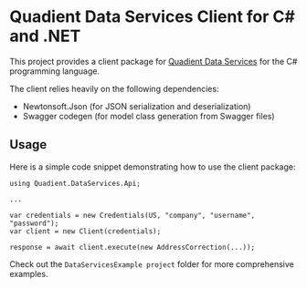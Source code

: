 # Quadient Data Services Client for C# and .NET

This project provides a client package for [Quadient Data Services](https://www.quadient.com/products/quadient-data-services) for the C# programming language.

The client relies heavily on the following dependencies:

 * Newtonsoft.Json (for JSON serialization and deserialization)
 * Swagger codegen (for model class generation from Swagger files)

## Usage

Here is a simple code snippet demonstrating how to use the client package:

```
using Quadient.DataServices.Api;

...

var credentials = new Credentials(US, "company", "username", "password");
var client = new Client(credentials);

response = await client.execute(new AddressCorrection(...));
```

Check out the `DataServicesExample project` folder for more comprehensive examples.